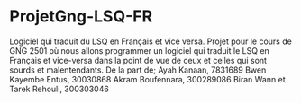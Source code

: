 # ProjetGng-LSQ-FR
Logiciel qui traduit du LSQ en Français et vice versa.
Projet pour le cours de GNG 2501 où nous allons programmer un logiciel qui traduit le LSQ en Français et vice-versa dans la point de vue de ceux et celles qui sont sourds et malentendants.
De la part de; Ayah Kanaan, 7831689
Bwen Kayembe Entus, 30030868
Akram Boufennara, 300289086
Biran Wann et\
Tarek Rehouli, 300303046

